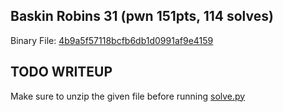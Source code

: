 ## Baskin Robins 31 (pwn 151pts, 114 solves)

Binary File: [4b9a5f57118bcfb6db1d0991af9e4159](4b9a5f57118bcfb6db1d0991af9e4159)

## TODO WRITEUP

Make sure to unzip the given file before running [solve.py](solve.py)
